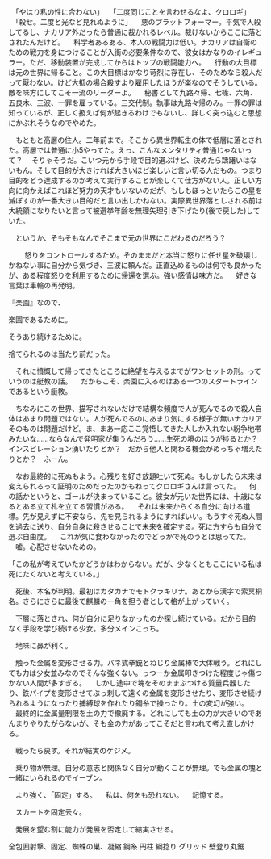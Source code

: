 　「やはり私の性に合わない」
　「二度同じことを言わせるなよ、クロロギ」
　「殺せ。二度と光など見れぬように」
　悪のプラットフォーマー。平気で人殺してるし、ナカリア外だったら普通に裁かれるレベル。裁けないからここに落とされたんだけど。
　科学者あるある、本人の戦闘力は低い。ナカリアは自衛のための戦力を身につけることが入街の必要条件なので、彼女はかなりのイレギュラー。ただ、移動装置が完成してからはトップの戦闘能力へ。
　行動の大目標は元の世界に帰ること。この大目標はかなり苛烈に存在し、そのためなら殺人だって厭わない。けど大抵の場合殺すより雇用したほうが楽なのでそうしている。敵を味方にしてこそ一流のリーダーよ。
　秘書として九路々帰、七篠、六角、五良木、三波、一罪を雇っている。三交代制。執事は九路々帰のみ。一罪の罪は知っているが、正しく扱えば何が起きるわけでもないし、詳しく突っ込むと思想にかぶれそうなのでやめた。



　もともと高層の住人。二年前まで。そこから異世界転生の体で低層に落とされた。高層では普通に小5やってた。えっ、こんなメンタリティ普通じゃないって？
　そりゃそうだ。こいつ元から手段で目的選ぶけど、決めたら躊躇いはないもん。そして目的が大きければ大きいほど楽しいと言い切る人だもの。つまり目的をどう達成するのか考えて実行することが楽しくて仕方がない人。正しい方向に向かえばこれほど努力の天才もいないのだが、もしもほっといたらこの星を滅ぼすのが一番大きい目的だと言い出しかねない。実際異世界落としされる前は大統領になりたいと言って被選挙年齢を無理矢理引き下げたり(後で戻した)していた。

　というか、そもそもなんでそこまで元の世界にこだわるのだろう？


　
　怒りをコントロールするため。そのままだと本当に怒りに任せ星を破壊しかねない事に自分から気づき、三波に頼んだ。正直込めるものは何でも良かったが、ある程度怒りを利用するために帰還を選ぶ。強い感情は味方だ。
　好きな言葉は車輪の再発明。



『楽園』なので、

楽園であるために。

そうあり続けるために。

捨てられるのは当たり前だった。


　それに憤慨して帰ってきたところに絶望を与えるまでがワンセットの刑。っていうのは艇教の話。
　だからこそ、楽園に入るのはある一つのスタートラインであるという艇教。




　ちなみにこの世界、描写されないだけで結構な頻度で人が死んでるので殺人自体はあまり問題ではない。人が死んでるのにあまり気にする様子が無いナカリアそのものは問題だけど。ま、まあ一応ここ覚悟してきた人しか入れない紛争地帯みたいな……ならなんで発明家が集うんだろう……生死の境のほうが捗るとか？　インスピレーション湧いたりとか？　だから他人と関わる機会がめっちゃ増えたりとか？　ふーん。

　なお最終的に死ぬもよう。心残りを好き放題吐いて死ぬ。もしかしたら未来は変えられるって証明のためだったのかもねってクロロギさんは言ってた。
　何の話かというと、ゴールが決まっていること。彼女が元いた世界には、十歳になるとある立て札を立てる習慣がある。
　それは未来からくる自分に向ける道標。先が見えずに不安なら、先を見られるようにすればいい。もうすぐ死ぬ人間を過去に送り、自分自身に殺させることで未来を確定する。死に方すらも自分で選ぶ自由度。
　これが気に食わなかったのでどっかで死のうとは思ってた。
　嘘。心配させないための。

「この私が考えていたかどうかはわからない。だが、少なくともここにいる私は死にたくないと考えている。」

　死後、本名が判明。最初はカタカナでモトクラキリナ。あとから漢字で索冥桐名。さらにさらに最後で麒麟の一角を担う者として格が上がっていく。

　下層に落とされ、何が自分に足りなかったのか探し続けている。だから目的なく手段を学び続ける少女。多分メインこっち。

　地味に鼻が利く。

　触った金属を変形させる力。バネ式拳銃とねじり金属棒で大体戦う。どれにしても力は少女並みなのでそんな強くない。っつーか金属叩きつけた程度じゃ傷つかない人間が多すぎる。
　しかし途中で塊をそのままぶつける質量兵器したり、鉄パイプを変形させてぶっ刺して遠くの金属を変形させたり、変形させ続けられるようになったり捕縛球を作れたり鋼糸で操ったり。土の変幻が強い。
　最終的に金属量制限を土の力で撤廃する。どれにしても土の力が大きいのであんまりやりたがらないが、そも金の力があってこそだと言われて考え直しかける。

　戦ったら戻す。それが結実のケジメ。

　乗り物が無理。自分の意志と関係なく自分が動くことが無理。でも金属の塊と一緒にいられるのでイーブン。


　より強く、「固定」する。
　私は、何をも恐れない。
　記憶する。

　スカートを固定云々。

　発展を望む割に能力が発展を否定して結実させる。

全包囲射撃、固定、蜘蛛の巣、凝縮
鋼糸
円柱
綱捻り
グリッド
壁登り丸鋸